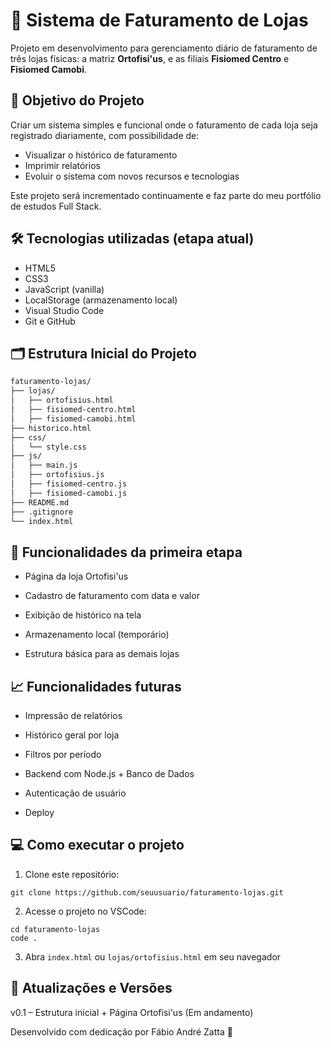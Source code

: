 # 🧾 Sistema de Faturamento de Lojas

Projeto em desenvolvimento para gerenciamento diário de faturamento de três lojas físicas: a matriz **Ortofisi'us**, e as filiais **Fisiomed Centro** e **Fisiomed Camobi**.

## 🚀 Objetivo do Projeto

Criar um sistema simples e funcional onde o faturamento de cada loja seja registrado diariamente, com possibilidade de:
- Visualizar o histórico de faturamento
- Imprimir relatórios
- Evoluir o sistema com novos recursos e tecnologias

Este projeto será incrementado continuamente e faz parte do meu portfólio de estudos Full Stack.

## 🛠 Tecnologias utilizadas (etapa atual)

- HTML5
- CSS3
- JavaScript (vanilla)
- LocalStorage (armazenamento local)
- Visual Studio Code
- Git e GitHub

## 🗂 Estrutura Inicial do Projeto

```bash
faturamento-lojas/
├── lojas/
│   ├── ortofisius.html
│   ├── fisiomed-centro.html
│   ├── fisiomed-camobi.html
├── historico.html
├── css/
│   └── style.css
├── js/
│   ├── main.js
│   ├── ortofisius.js
│   ├── fisiomed-centro.js
│   ├── fisiomed-camobi.js
├── README.md
├── .gitignore
└── index.html
```

## 📌 Funcionalidades da primeira etapa
 
 - Página da loja Ortofisi'us

 - Cadastro de faturamento com data e valor

 - Exibição de histórico na tela

 - Armazenamento local (temporário)

 - Estrutura básica para as demais lojas

## 📈 Funcionalidades futuras

- Impressão de relatórios

- Histórico geral por loja

- Filtros por período

- Backend com Node.js + Banco de Dados

- Autenticação de usuário

- Deploy

## 💻 Como executar o projeto

1. Clone este repositório:

```
git clone https://github.com/seuusuario/faturamento-lojas.git
```

2. Acesse o projeto no VSCode:

```
cd faturamento-lojas
code .
```

3. Abra `index.html` ou `lojas/ortofisius.html` em seu navegador

## 📅 Atualizações e Versões

v0.1 – Estrutura inicial + Página Ortofisi'us (Em andamento)

Desenvolvido com dedicação por Fábio André Zatta 🚀